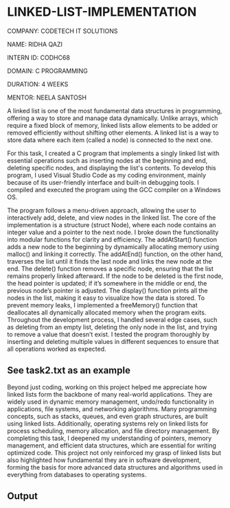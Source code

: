 # LINKED-LIST-IMPLEMENTATION

COMPANY: CODETECH IT SOLUTIONS

NAME: RIDHA QAZI

INTERN ID: CODHC68

DOMAIN: C PROGRAMMING

DURATION: 4 WEEKS

MENTOR: NEELA SANTOSH

A linked list is one of the most fundamental data structures in programming, offering a way to store and manage data dynamically. Unlike arrays, which require a fixed block of memory, linked lists allow elements to be added or removed efficiently without shifting other elements. A linked list is a way to store data where each item (called a node) is connected to the next one.

For this task, I created a C program that implements a singly linked list with essential operations such as inserting nodes at the beginning and end, deleting specific nodes, and displaying the list's contents. To develop this program, I used Visual Studio Code as my coding environment, mainly because of its user-friendly interface and built-in debugging tools. I compiled and executed the program using the GCC compiler on a Windows OS.

The program follows a menu-driven approach, allowing the user to interactively add, delete, and view nodes in the linked list. The core of the implementation is a structure (struct Node), where each node contains an integer value and a pointer to the next node. I broke down the functionality into modular functions for clarity and efficiency. The addAtStart() function adds a new node to the beginning by dynamically allocating memory using malloc() and linking it correctly. The addAtEnd() function, on the other hand, traverses the list until it finds the last node and links the new node at the end. The delete() function removes a specific node, ensuring that the list remains properly linked afterward. If the node to be deleted is the first node, the head pointer is updated; if it’s somewhere in the middle or end, the previous node’s pointer is adjusted. The display() function prints all the nodes in the list, making it easy to visualize how the data is stored. To prevent memory leaks, I implemented a freeMemory() function that deallocates all dynamically allocated memory when the program exits. Throughout the development process, I handled several edge cases, such as deleting from an empty list, deleting the only node in the list, and trying to remove a value that doesn’t exist. I tested the program thoroughly by inserting and deleting multiple values in different sequences to ensure that all operations worked as expected.

## See task2.txt as an example

Beyond just coding, working on this project helped me appreciate how linked lists form the backbone of many real-world applications. They are widely used in dynamic memory management, undo/redo functionality in applications, file systems, and networking algorithms. Many programming concepts, such as stacks, queues, and even graph structures, are built using linked lists. Additionally, operating systems rely on linked lists for process scheduling, memory allocation, and file directory management. By completing this task, I deepened my understanding of pointers, memory management, and efficient data structures, which are essential for writing optimized code. This project not only reinforced my grasp of linked lists but also highlighted how fundamental they are in software development, forming the basis for more advanced data structures and algorithms used in everything from databases to operating systems.

## Output

